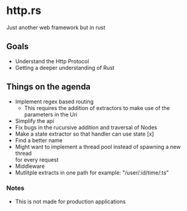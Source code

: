 # http.rs


Just another web framework but in rust

## Goals
* Understand the Http Protocol  
* Getting a deeper understanding of Rust  

## Things on the agenda  
* Implement regex based routing  
    * This requires the addition of extractors to make use of the parameters in the Uri  
* Simplify the api  
* Fix bugs in the rucursive addition and traversal of Nodes  
* Make a state extractor so that handler can use state [x] 
* Find a better name  
* Might want to implement a thread pool instead of spawning a new thread  
for every request  
* Middleware  
* Mutlitple extracts in one path for example: "/user/:id/time/:ts"

### Notes
* This is not made for production applications
